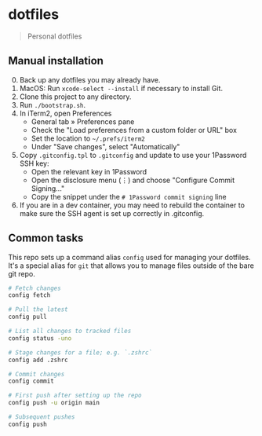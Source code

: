 # dotfiles

> Personal dotfiles

## Manual installation

0. Back up any dotfiles you may already have.
1. MacOS: Run `xcode-select --install` if necessary to install Git.
2. Clone this project to any directory.
3. Run `./bootstrap.sh`.
4. In iTerm2, open Preferences
   - General tab » Preferences pane
   - Check the "Load preferences from a custom folder or URL" box
   - Set the location to `~/.prefs/iterm2`
   - Under "Save changes", select "Automatically"
5. Copy `.gitconfig.tpl` to `.gitconfig` and update to use your 1Password SSH key:
   - Open the relevant key in 1Password
   - Open the disclosure menu (⋮) and choose "Configure Commit Signing..."
   - Copy the snippet under the `# 1Password commit signing` line
6. If you are in a dev container, you may need to rebuild the container to make sure the SSH agent is set up correctly in .gitconfig.

## Common tasks

This repo sets up a command alias `config` used for managing your dotfiles. It's a special alias for `git` that allows you to manage files outside of the bare git repo.

```bash
# Fetch changes
config fetch

# Pull the latest
config pull

# List all changes to tracked files
config status -uno

# Stage changes for a file; e.g. `.zshrc`
config add .zshrc

# Commit changes
config commit

# First push after setting up the repo
config push -u origin main

# Subsequent pushes
config push
```

